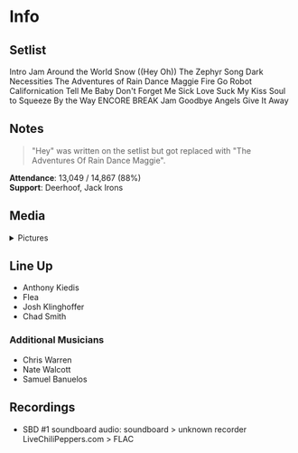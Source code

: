 # Info

## Setlist

Intro Jam
Around the World
Snow ((Hey Oh))
The Zephyr Song
Dark Necessities
The Adventures of Rain Dance Maggie
Fire
Go Robot
Californication
Tell Me Baby
Don't Forget Me
Sick Love
Suck My Kiss
Soul to Squeeze
By the Way
ENCORE BREAK
Jam
Goodbye Angels
Give It Away

## Notes

> "Hey" was written on the setlist but got replaced with "The Adventures Of Rain Dance Maggie".

**Attendance**: 13,049 / 14,867 (88%)
<br>
**Support**: Deerhoof, Jack Irons

## Media 

<details>
  <summary>Pictures</summary>
  <!--<img alt="Setlist" title="Setlist" src="_.jpg" height="200" />
  <img alt="Clipping" title="Clipping" src="_.jpg" height="200" />
  <img alt="Flyer" title="Flyer" src="_.jpg" height="200" />-->
</details>

## Line Up

* Anthony Kiedis
* Flea
* Josh Klinghoffer
* Chad Smith

### Additional Musicians

* Chris Warren  
* Nate Walcott  
* Samuel Banuelos

## Recordings

* SBD #1 soundboard audio: soundboard > unknown recorder LiveChiliPeppers.com > FLAC
